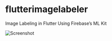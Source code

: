 # flutterimagelabeler

Image Labeling in Flutter Using Firebase’s ML Kit

![Screenshot](/docs/img.jpg?raw=true "Screenshot")
